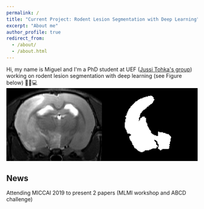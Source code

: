 ```yaml
---
permalink: /
title: "Current Project: Rodent Lesion Segmentation with Deep Learning"
excerpt: "About me"
author_profile: true
redirect_from: 
  - /about/
  - /about.html
---
```


Hi, my name is Miguel and I'm a PhD student at UEF (<a href="https://www.jussitohka.net/">Jussi Tohka's group</a>) working on rodent lesion segmentation with deep learning (see Figure below) 🧠🐭💻
![Lesions](https://raw.githubusercontent.com/jmlipman/jmlipman.github.io/master/images/lesions.png)

## News

Attending MICCAI 2019 to present 2 papers (MLMI workshop and ABCD challenge)

